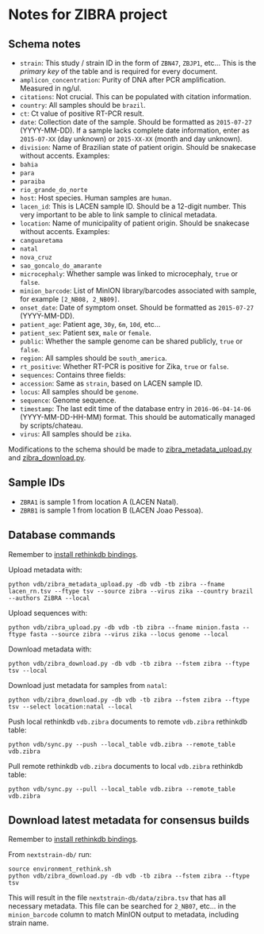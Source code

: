 # Notes for ZIBRA project

## Schema notes

* `strain`: This study / strain ID in the form of `ZBN47`, `ZBJP1`, etc... This is the *primary key* of the table and is required for every document.
* `amplicon_concentration`: Purity of DNA after PCR amplification. Measured in ng/ul.
* `citations`: Not crucial. This can be populated with citation information.
* `country`: All samples should be `brazil`.
* `ct`: Ct value of positive RT-PCR result.
* `date`: Collection date of the sample. Should be formatted as `2015-07-27` (YYYY-MM-DD). If a sample lacks complete date information, enter as `2015-07-XX` (day unknown) or `2015-XX-XX` (month and day unknown).
* `division`: Name of Brazilian state of patient origin. Should be snakecase without accents. Examples:
 * `bahia`
 * `para`
 * `paraiba`
 * `rio_grande_do_norte`
* `host`: Host species. Human samples are `human`.
* `lacen_id`: This is LACEN sample ID. Should be a 12-digit number. This very important to be able to link sample to clinical metadata.
* `location`: Name of municipality of patient origin. Should be snakecase without accents. Examples:
 * `canguaretama`
 * `natal` 
 * `nova_cruz`
 * `sao_goncalo_do_amarante`
* `microcephaly`: Whether sample was linked to microcephaly, `true` or `false`.
* `minion_barcode`: List of MinION library/barcodes associated with sample, for example `[2_NB08, 2_NB09]`.
* `onset_date`: Date of symptom onset. Should be formatted as `2015-07-27` (YYYY-MM-DD). 
* `patient_age`: Patient age, `30y`, `6m`, `10d`, etc...
* `patient_sex`: Patient sex, `male` or `female`.
* `public`: Whether the sample genome can be shared publicly, `true` or `false`.
* `region`: All samples should be `south_america`.
* `rt_positive`: Whether RT-PCR is positive for Zika, `true` or `false`.
* `sequences`: Contains three fields:
 * `accession`: Same as `strain`, based on LACEN sample ID.
 * `locus`: All samples should be `genome`.
 * `sequence`: Genome sequence.
* `timestamp`: The last edit time of the database entry in `2016-06-04-14-06` (YYYY-MM-DD-HH-MM) format. This should be
automatically managed by scripts/chateau.
* `virus`: All samples should be `zika`.

Modifications to the schema should be made to [zibra_metadata_upload.py]() and [zibra_download.py]().

## Sample IDs

* `ZBRA1` is sample 1 from location A (LACEN Natal).
* `ZBRB1` is sample 1 from location B (LACEN Joao Pessoa).

## Database commands

Remember to [install rethinkdb bindings](README.md#install).

Upload metadata with:

    python vdb/zibra_metadata_upload.py -db vdb -tb zibra --fname lacen_rn.tsv --ftype tsv --source zibra --virus zika --country brazil --authors ZiBRA --local

Upload sequences with:

    python vdb/zibra_upload.py -db vdb -tb zibra --fname minion.fasta --ftype fasta --source zibra --virus zika --locus genome --local

Download metadata with:

    python vdb/zibra_download.py -db vdb -tb zibra --fstem zibra --ftype tsv --local
    
Download just metadata for samples from `natal`:

    python vdb/zibra_download.py -db vdb -tb zibra --fstem zibra --ftype tsv --select location:natal --local

Push local rethinkdb `vdb.zibra` documents to remote `vdb.zibra` rethinkdb table:
	
	python vdb/sync.py --push --local_table vdb.zibra --remote_table vdb.zibra
	
Pull remote rethinkdb `vdb.zibra` documents to local `vdb.zibra` rethinkdb table:

	python vdb/sync.py --pull --local_table vdb.zibra --remote_table vdb.zibra

## Download latest metadata for consensus builds

Remember to [install rethinkdb bindings](README.md#install).

From `nextstrain-db/` run:

    source environment_rethink.sh
    python vdb/zibra_download.py -db vdb -tb zibra --fstem zibra --ftype tsv

This will result in the file `nextstrain-db/data/zibra.tsv` that has all necessary metadata. This file can be searched for `2_NB07`, etc... in the `minion_barcode` column to match MinION output to metadata, including strain name.

